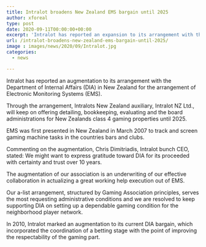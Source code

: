 ```yaml
---
title: Intralot broadens New Zealand EMS bargain until 2025
author: xforeal 
type: post
date: 2020-09-11T00:00:00+00:00
excerpt: 'Intralot has reported an expansion to its arrangement with the Department of Internal Affairs (DIA) in New Zealand for the arrangement of Electronic Monitoring Systems (EMS) '
url: /intralot-broadens-new-zealand-ems-bargain-until-2025/
image : images/news/2020/09/Intralot.jpg
categories:
  - news

---
```

Intralot has reported an augmentation to its arrangement with the Department of Internal Affairs (DIA) in New Zealand for the arrangement of Electronic Monitoring Systems (EMS). 

Through the arrangement, Intralots New Zealand auxiliary, Intralot NZ Ltd., will keep on offering detailing, bookkeeping, evaluating and the board administrations for New Zealands class 4 gaming properties until 2025. 

EMS was first presented in New Zealand in March 2007 to track and screen gaming machine tasks in the countries bars and clubs. 

Commenting on the augmentation, Chris Dimitriadis, Intralot bunch CEO, stated: We might want to express gratitude toward DIA for its proceeded with certainty and trust over 10 years. 

The augmentation of our association is an underwriting of our effective collaboration in actualizing a great working help execution out of EMS. 

Our a-list arrangement, structured by Gaming Association principles, serves the most requesting administrative conditions and we are resolved to keep supporting DIA on setting up a dependable gaming condition for the neighborhood player network. 

In 2010, Intralot marked an augmentation to its current DIA bargain, which incorporated the coordination of a betting stage with the point of improving the respectability of the gaming part.